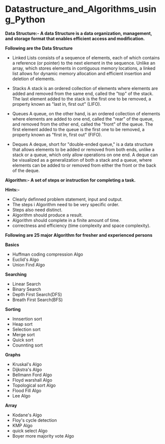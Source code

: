 # Datastructure_and_Algorithms_using_Python

**Data Structure:- A data Structure is a data organization, management, and storage format that enables efficient access and modification.**

**Following are the Data Structure**
- Linked Lists
  consists of a sequence of elements, each of which contains a reference (or pointer) to the next element in the sequence. Unlike an array, which stores elements in contiguous memory locations, a linked list allows for dynamic memory allocation and efficient insertion and deletion of elements.

- Stacks
  A stack is an ordered collection of elements where elements are added and removed from the same end, called the "top" of the stack. The last element added to the stack is the first one to be removed, a property known as "last in, first out" (LIFO).

- Queues
  A queue, on the other hand, is an ordered collection of elements where elements are added to one end, called the "rear" of the queue, and removed from the other end, called the "front" of the queue. The first element added to the queue is the first one to be removed, a property known as "first in, first out" (FIFO).

- Deques
  A deque, short for "double-ended queue," is a data structure that allows elements to be added or removed from both ends, unlike a stack or a queue, which only allow operations on one end. A deque can be visualized as a generalization of both a stack and a queue, where elements can be added to or removed from either the front or the back of the deque.


**Algorithm:- A set of steps or instruction for completing a task.**

**Hints:-**
- Clearly definned problem statement, input and output.
- The steps i Algorithm need to be very specific order.
- Steps also need distinct.
- Algorithm should produce a result.
- Algorithm should complete in a finite amount of time.
- correctness and efficiency (time complexity and space complexity).

**Following are 25 major Algorithm for fresher and experienced persons**

**Basics**
- Huffman coding compression Algo
- Euclid's Algo
- Union Find Algo

**Searching**
- Linear Search
- Binary Search
- Depth First Search(DFS)
- Breath First Search(BFS)

**Sorting**
- Innsertion sort
- Heap sort
- Selection sort
- Merge sort
- Quick sort
- Counnting sort

**Graphs**
- Kruskal's Algo 
- Dijkstra's Algo 
- Bellmann Ford Algo
- Floyd warshall Algo
- Topological sort Algo
- Flood Fill Algo
- Lee Algo

**Array**
- Kodane's Algo
- Floy's cycle detection
- KMP Algo
- quick select Algo
- Boyer more majority vote Algo
